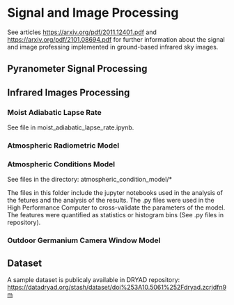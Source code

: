 # Signal and Image Processing

See articles https://arxiv.org/pdf/2011.12401.pdf and https://arxiv.org/pdf/2101.08694.pdf for further information about the signal and image professing implemented in ground-based infrared sky images.

## Pyranometer Signal Processing

## Infrared Images Processing

### Moist Adiabatic Lapse Rate

See file in moist_adiabatic_lapse_rate.ipynb.

### Atmospheric Radiometric Model

### Atmospheric Conditions Model

See files in the directory: atmospheric_condition_model/*

The files in this folder include the jupyter notebooks used in the analysis of the fetures and the analysis of the results. The .py files were used in the High Performance Computer to cross-validate the parameters of the model. The features were quantified as statistics or histogram bins (See .py files in repository).

### Outdoor Germanium Camera Window Model

## Dataset

A sample dataset is publicaly available in DRYAD repository: https://datadryad.org/stash/dataset/doi%253A10.5061%252Fdryad.zcrjdfn9m
